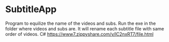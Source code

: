 # SubtitleApp
Program to equilize the name of the videos and subs.
Run the exe in the folder where videos and subs are. It will rename each subtitle file with same order of videos.
C#
https://www7.zippyshare.com/v/lC2nxRT7/file.html
